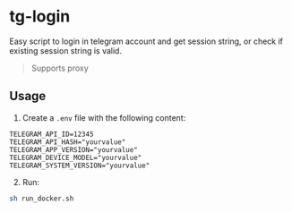 # tg-login

Easy script to login in telegram account and get session string, or check if existing session string is valid.

> Supports proxy

## Usage

1. Create a `.env` file with the following content:

```env
TELEGRAM_API_ID=12345
TELEGRAM_API_HASH="yourvalue"
TELEGRAM_APP_VERSION="yourvalue"
TELEGRAM_DEVICE_MODEL="yourvalue"
TELEGRAM_SYSTEM_VERSION="yourvalue"
```

2. Run:

```bash
sh run_docker.sh
```


